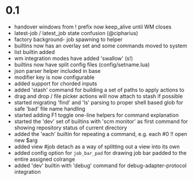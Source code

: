 # 0.1
* handover windows from ! prefix now keep\_alive until WM closes
* latest-job / latest\_job state confusion (@cipharius)
* factory background- job spawning to helper
* builtins now has an overlay set and some commands moved to system
* list builtin added
* wm integration modes have added 'swallow' (s!)
* builtins now have split config files (config/setname.lua)
* json parser helper included in base
* modifier key is now configurable
* added support for chorded inputs
* added 'stash' command for building a set of paths to apply actions to
* drag and drop / file picker actions will now attach to stash if possible
* started migrating 'find' and 'ls' parsing to proper shell based glob for safe 'bad' file name handling
* started adding F1 toggle one-line helpers for command explanation
* started the 'dev' set of builtins with 'scm monitor' as first command for showing repository status of current directory
* added the 'each' builtin for repeating a command, e.g. each #0 !! open new $arg
* added view #job detach as a way of splitting out a view into its own
* added config option for `job_bar_pad` for drawing job bar padded to the entire assigned colrange
* added 'dev' builtin with 'debug' command for debug-adapter-protocol integration
